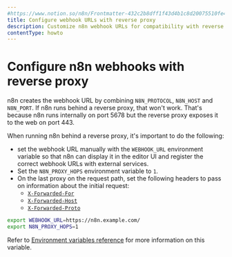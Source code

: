 ```yaml
---
#https://www.notion.so/n8n/Frontmatter-432c2b8dff1f43d4b1c8d20075510fe4
title: Configure webhook URLs with reverse proxy
description: Customize n8n webhook URLs for compatibility with reverse proxy setups.
contentType: howto
---
```


# Configure n8n webhooks with reverse proxy

n8n creates the webhook URL by combining `N8N_PROTOCOL`, `N8N_HOST` and `N8N_PORT`. If n8n runs behind a reverse proxy, that won't work. That's because n8n runs internally on port 5678 but the reverse proxy exposes it to the web on port 443.

When running n8n behind a reverse proxy, it's important to do the following:

* set the webhook URL manually with the `WEBHOOK_URL` environment variable so that n8n can  display it in the editor UI and register the correct webhook URLs with external services.
* Set the `N8N_PROXY_HOPS` environment variable to `1`.
* On the last proxy on the request path, set the following headers to pass on information about the initial request:
    * [`X-Forwarded-For`](https://developer.mozilla.org/en-US/docs/Web/HTTP/Reference/Headers/X-Forwarded-For)
    * [`X-Forwarded-Host`](https://developer.mozilla.org/en-US/docs/Web/HTTP/Reference/Headers/X-Forwarded-Host)
    * [`X-Forwarded-Proto`](https://developer.mozilla.org/en-US/docs/Web/HTTP/Reference/Headers/X-Forwarded-Proto)

```bash
export WEBHOOK_URL=https://n8n.example.com/
export N8N_PROXY_HOPS=1
```
Refer to [Environment variables reference](/hosting/configuration/environment-variables/endpoints.md) for more information on this variable.
